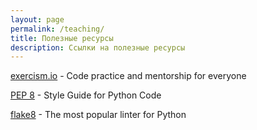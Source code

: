 ```yaml
---
layout: page
permalink: /teaching/
title: Полезные ресурсы
description: Ссылки на полезные ресурсы
---
```


[exercism.io](https://exercism.io/) - Code practice and mentorship for everyone

[PEP 8](https://www.python.org/dev/peps/pep-0008/) - Style Guide for Python Code

[flake8](http://flake8.pycqa.org/en/latest/) - The most popular linter for Python